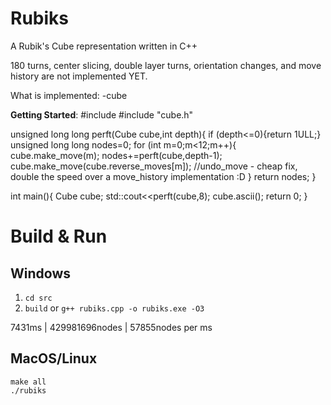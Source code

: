 # Rubiks
A Rubik's Cube representation written in C++

180 turns, center slicing, double layer turns, orientation changes, and move history are not implemented YET.

What is implemented:
-cube 


____Getting Started____:
#include<iostream>
#include "cube.h"

unsigned long long perft(Cube cube,int depth){
    if (depth<=0){return 1ULL;}
    unsigned long long nodes=0;
    for (int m=0;m<12;m++){ 
        cube.make_move(m);
        nodes+=perft(cube,depth-1);
        cube.make_move(cube.reverse_moves[m]);   //undo_move  - cheap fix, double the speed over a move_history implementation :D
    }
    return nodes;
}

int main(){
    Cube cube;
    std::cout<<perft(cube,8);
    cube.ascii();
    return 0;
}








# Build & Run
## Windows
1. `cd src`
2. `build` or `g++ rubiks.cpp -o rubiks.exe -O3`

7431ms | 429981696nodes | 57855nodes per ms


## MacOS/Linux
```shell
make all
./rubiks
```
